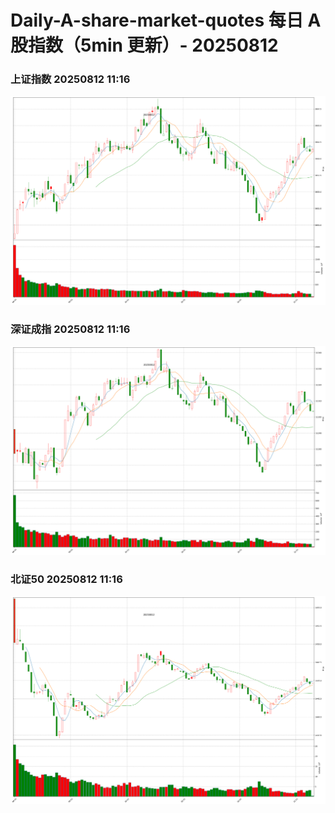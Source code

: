 
# Daily-A-share-market-quotes 每日 A 股指数（5min 更新）- 20250812

### 上证指数 20250812 11:16
![](./fig/2025/8/20250812-sh000001.png)

### 深证成指 20250812 11:16
![](./fig/2025/8/20250812-sz399001.png)

### 北证50 20250812 11:16
![](./fig/2025/8/20250812-bj899050.png)
